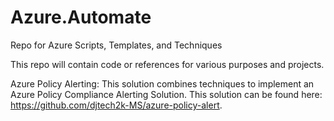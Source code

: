 # Azure.Automate
Repo for Azure Scripts, Templates, and Techniques

This repo will contain code or references for various purposes and projects.  

Azure Policy Alerting:  This solution combines techniques to implement an Azure Policy Compliance Alerting Solution.  This solution can be found here:  https://github.com/djtech2k-MS/azure-policy-alert.
